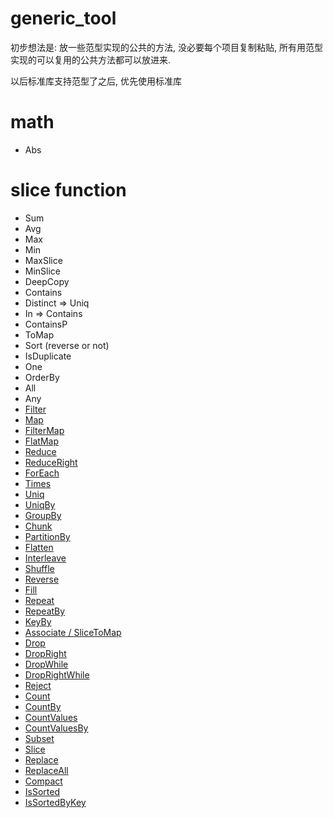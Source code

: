 # generic_tool

初步想法是: 放一些范型实现的公共的方法, 没必要每个项目复制粘贴, 所有用范型实现的可以复用的公共方法都可以放进来.

以后标准库支持范型了之后, 优先使用标准库

# math
+ Abs

# slice function
+ Sum
+ Avg
+ Max
+ Min
+ MaxSlice
+ MinSlice
+ DeepCopy
+ Contains
+ Distinct => Uniq
+ In => Contains
+ ContainsP
+ ToMap
+ Sort (reverse or not)
+ IsDuplicate
+ One
+ OrderBy
+ All
+ Any
+   [Filter](https://github.com/samber/lo#filter)
+   [Map](https://github.com/samber/lo#map)
+   [FilterMap](https://github.com/samber/lo#filtermap)
+   [FlatMap](https://github.com/samber/lo#flatmap)
+   [Reduce](https://github.com/samber/lo#reduce)
+   [ReduceRight](https://github.com/samber/lo#reduceright)
+   [ForEach](https://github.com/samber/lo#foreach)
+   [Times](https://github.com/samber/lo#times)
+   [Uniq](https://github.com/samber/lo#uniq)
+   [UniqBy](https://github.com/samber/lo#uniqby)
+   [GroupBy](https://github.com/samber/lo#groupby)
+   [Chunk](https://github.com/samber/lo#chunk)
+   [PartitionBy](https://github.com/samber/lo#partitionby)
+   [Flatten](https://github.com/samber/lo#flatten)
+   [Interleave](https://github.com/samber/lo#interleave)
+   [Shuffle](https://github.com/samber/lo#shuffle)
+   [Reverse](https://github.com/samber/lo#reverse)
+   [Fill](https://github.com/samber/lo#fill)
+   [Repeat](https://github.com/samber/lo#repeat)
+   [RepeatBy](https://github.com/samber/lo#repeatby)
+   [KeyBy](https://github.com/samber/lo#keyby)
+   [Associate / SliceToMap](https://github.com/samber/lo#associate-alias-slicetomap)
+   [Drop](https://github.com/samber/lo#drop)
+   [DropRight](https://github.com/samber/lo#dropright)
+   [DropWhile](https://github.com/samber/lo#dropwhile)
+   [DropRightWhile](https://github.com/samber/lo#droprightwhile)
+   [Reject](https://github.com/samber/lo#reject)
+   [Count](https://github.com/samber/lo#count)
+   [CountBy](https://github.com/samber/lo#countby)
+   [CountValues](https://github.com/samber/lo#countvalues)
+   [CountValuesBy](https://github.com/samber/lo#countvaluesby)
+   [Subset](https://github.com/samber/lo#subset)
+   [Slice](https://github.com/samber/lo#slice)
+   [Replace](https://github.com/samber/lo#replace)
+   [ReplaceAll](https://github.com/samber/lo#replaceall)
+   [Compact](https://github.com/samber/lo#compact)
+   [IsSorted](https://github.com/samber/lo#issorted)
+   [IsSortedByKey](https://github.com/samber/lo#issortedbykey)
